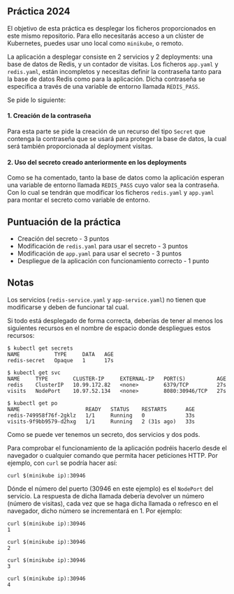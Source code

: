 ## Práctica 2024
 
El objetivo de esta práctica es desplegar los ficheros proporcionados en este mismo repositorio.
Para ello necesitarás acceso a un clúster de Kubernetes, puedes usar uno local como `minikube`, o remoto.

La aplicación a desplegar consiste en 2 servicios y 2 deployments: una base de datos de Redis, y un contador de visitas. Los ficheros `app.yaml` y `redis.yaml`, están incompletos y necesitas definir la contraseña tanto para la base de datos Redis como para la aplicación. Dicha contraseña se especifica a través de una variable de entorno llamada `REDIS_PASS`.

Se pide lo siguiente:

#### 1. Creación de la contraseña

Para esta parte se pide la creación de un recurso del tipo `Secret` que contenga la contraseña que se usará para proteger la base de datos, la cual será también proporcionada al deployment visitas.

#### 2. Uso del secreto creado anteriormente en los deployments

Como se ha comentado, tanto la base de datos como la aplicación esperan una variable de entorno llamada `REDIS_PASS` cuyo valor sea la contraseña. Con lo cual se tendrán que modificar los ficheros `redis.yaml` y `app.yaml` para montar el secreto como variable de entorno.

## Puntuación de la práctica

- Creación del secreto - 3 puntos
- Modificación de `redis.yaml` para usar el secreto - 3 puntos
- Modificación de `app.yaml` para usar el secreto - 3 puntos
- Despliegue de la aplicación con funcionamiento correcto - 1 punto

## Notas

Los servicios (`redis-service.yaml` y `app-service.yaml`) no tienen que modificarse y deben de funcionar tal cual.

Si todo está desplegado de forma correcta, deberías de tener al menos los siguientes recursos en el nombre de espacio donde despliegues estos recursos:

```
$ kubectl get secrets
NAME           TYPE     DATA   AGE
redis-secret   Opaque   1      17s

$ kubectl get svc
NAME     TYPE        CLUSTER-IP     EXTERNAL-IP   PORT(S)          AGE
redis    ClusterIP   10.99.172.82   <none>        6379/TCP         27s
visits   NodePort    10.97.52.134   <none>        8080:30946/TCP   27s

$ kubectl get po
NAME                     READY   STATUS    RESTARTS      AGE
redis-749958f76f-2gklz   1/1     Running   0             33s
visits-9f9bb9579-d2hxg   1/1     Running   2 (31s ago)   33s
```

Como se puede ver tenemos un secreto, dos servicios y dos pods.

Para comprobar el funcionamiento de la aplicación podréis hacerlo desde el navegador o cualquier comando que permita hacer peticiones HTTP. Por ejemplo, con `curl` se podría hacer así:

    curl $(minikube ip):30946

Dónde el número del puerto (30946 en este ejemplo) es el `NodePort` del servicio. La respuesta de dicha llamada debería devolver un número (número de visitas), cada vez que se haga dicha llamada o refresco en el navegador, dicho número se incrementará en 1. Por ejemplo:

```
curl $(minikube ip):30946
1

curl $(minikube ip):30946
2

curl $(minikube ip):30946
3

curl $(minikube ip):30946
4
```
